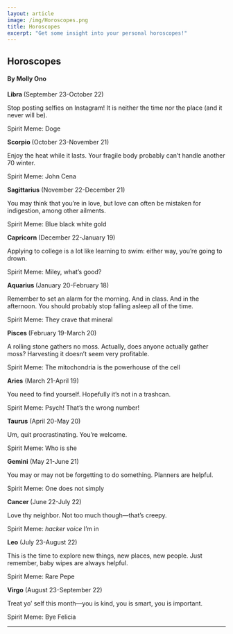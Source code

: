 ```yaml
---
layout: article
image: /img/Horoscopes.png
title: Horoscopes
excerpt: "Get some insight into your personal horoscopes!"
---
```


<h2>Horoscopes</h2>
<h4>By Molly Ono</h4>

<b> Libra </b> (September 23-October 22)

Stop posting selfies on Instagram! It is neither the time nor the place (and it never will be). 

Spirit Meme: Doge

<b> Scorpio </b> (October 23-November 21)

Enjoy the heat while it lasts. Your fragile body probably can’t handle another 70 winter. 

Spirit Meme: John Cena

<b>Sagittarius</b> (November 22-December 21)

You may think that you’re in love, but love can often be mistaken for indigestion, among other ailments. 

Spirit Meme: Blue black white gold

<b>Capricorn </b> (December 22-January 19)

Applying to college is a lot like learning to swim: either way, you’re going to drown.

Spirit Meme: Miley, what’s good? 

<b> Aquarius </b> (January 20-February 18)

Remember to set an alarm for the morning. And in class. And in the afternoon. You should probably stop falling asleep all of the time. 

Spirit Meme: They crave that mineral

<b> Pisces </b> (February 19-March 20)

A rolling stone gathers no moss. Actually, does anyone actually gather moss? Harvesting it doesn’t seem very profitable. 

Spirit Meme: The mitochondria is the powerhouse of the cell

<b>Aries</b> (March 21-April 19)

You need to find yourself. 
Hopefully it’s not in a trashcan.

Spirit Meme: Psych! That’s the wrong number!

<b>Taurus</b> (April 20-May 20)

Um, quit procrastinating. You’re welcome. 

Spirit Meme: Who is she

<b>Gemini</b> (May 21-June 21)

You may or may not be forgetting to do something. Planners are helpful.

Spirit Meme: One does not simply

<b>Cancer </b> (June 22-July 22)

Love thy neighbor. Not too much though—that’s creepy.

Spirit Meme: *hacker voice* I’m in  

<b>Leo</b> (July 23-August 22)

This is the time to explore new things, new places, new people. Just remember, baby wipes are always helpful.

Spirit Meme: Rare Pepe

<b>Virgo</b> (August 23-September 22)

Treat yo’ self this month—you is kind, you is smart, you is important.

Spirit Meme: Bye Felicia

<hr style="border-color:#7D7D7D;height:0.5px;">
